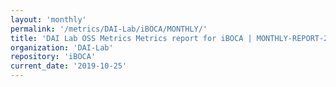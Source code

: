 ```yaml
---
layout: 'monthly'
permalink: '/metrics/DAI-Lab/iBOCA/MONTHLY/'
title: 'DAI Lab OSS Metrics Metrics report for iBOCA | MONTHLY-REPORT-2019-10-25'
organization: 'DAI-Lab'
repository: 'iBOCA'
current_date: '2019-10-25'
---
```

